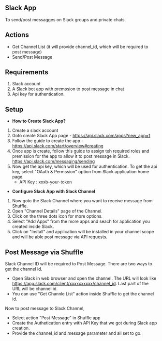## Slack App
To send/post messagges on Slack groups and private chats.

## Actions
- Get Channel List (it will provide channel_id, which will be required to post message)
- Send/Post Message

## Requirements

1. Slack account
2. A Slack bot app with premssion to post message in chat
3. Api key for authentication. 

## Setup

- __How to Create Slack App?__
1. Create a slack account
2. Goto create Slack App page - https://api.slack.com/apps?new_app=1
3. Follow the guide to create the app - https://api.slack.com/start/overview#creating
4. Once app is create, follow this guide to assign teh required roles and premission for the app to allow it to post message in Slack. https://api.slack.com/messaging/sending
5. Now get the api key, which will be used for authentication. To get the api key, select "OAuth & Permssion" option from Slack application home page.
   - API Key : xoxb-your-token

- __Configure Slack App with Slack Channel__
1. Now goto the Slack Channel where you want to receive message from Shuffle.
2. Open "Channel Details" page of the Channel.
3.  Click on the three dots icon for more options.
4. Select "Add Apps" from the more apps and seach for application you created inside Slack.
5. Click on "Install" and application will be installed in your channel scope and will be able post message via API requests.

## Post Message via Shuffle
Slack Channel ID will be required to Post Message. There are two ways to get the channel id.

- Open Slack in web browser and open the channel. The URL will look like https://app.slack.com/client/xxxxxxxxxx/channel_id. Last part of the URL will be channel id.
- You can use "Get Channle List" action inside Shuffle to get the channel id.

Now to post message to Slack Channel,

- Select action "Post Message" in Shuffle app
- Create the Authetication entry with API Key that we got during Slack app creation.
- Provide the channel_id and message parameter and all set to go.